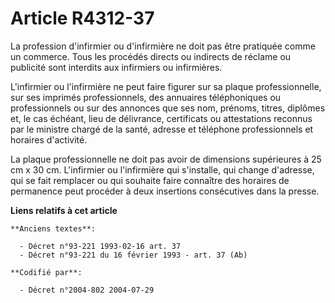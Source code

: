 # Article R4312-37

La profession d'infirmier ou d'infirmière ne doit pas être pratiquée comme un commerce. Tous les procédés directs ou
indirects de réclame ou publicité sont interdits aux infirmiers ou infirmières.

L'infirmier ou l'infirmière ne peut faire figurer sur sa plaque professionnelle, sur ses imprimés professionnels, des
annuaires téléphoniques ou professionnels ou sur des annonces que ses nom, prénoms, titres, diplômes et, le cas échéant, lieu
de délivrance, certificats ou attestations reconnus par le ministre chargé de la santé, adresse et téléphone professionnels
et horaires d'activité.

La plaque professionnelle ne doit pas avoir de dimensions supérieures à 25 cm x 30 cm. L'infirmier ou l'infirmière qui
s'installe, qui change d'adresse, qui se fait remplacer ou qui souhaite faire connaître des horaires de permanence peut
procéder à deux insertions consécutives dans la presse.

**Liens relatifs à cet article**

	**Anciens textes**:

	  - Décret n°93-221 1993-02-16 art. 37
	  - Décret n°93-221 du 16 février 1993 - art. 37 (Ab)

	**Codifié par**:

	  - Décret n°2004-802 2004-07-29
